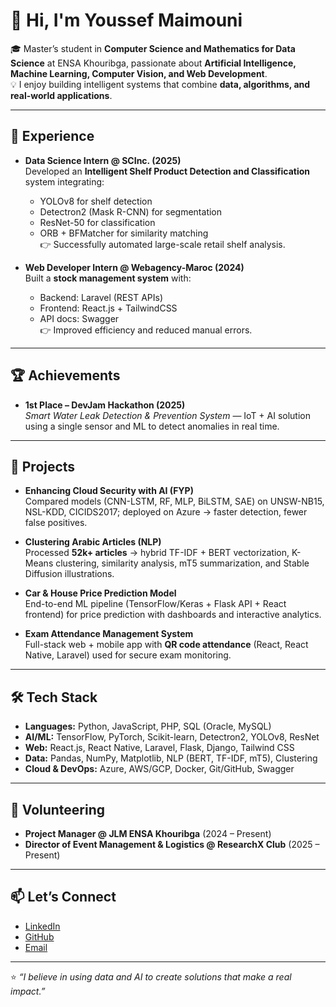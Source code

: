 # 👋 Hi, I'm Youssef Maimouni

🎓 Master’s student in **Computer Science and Mathematics for Data Science** at ENSA Khouribga, passionate about **Artificial Intelligence, Machine Learning, Computer Vision, and Web Development**.  
💡 I enjoy building intelligent systems that combine **data, algorithms, and real-world applications**.

---

## 🔬 Experience

- **Data Science Intern @ SCInc. (2025)**  
  Developed an **Intelligent Shelf Product Detection and Classification** system integrating:
  - YOLOv8 for shelf detection  
  - Detectron2 (Mask R-CNN) for segmentation  
  - ResNet-50 for classification  
  - ORB + BFMatcher for similarity matching  
  👉 Successfully automated large-scale retail shelf analysis.

- **Web Developer Intern @ Webagency-Maroc (2024)**  
  Built a **stock management system** with:
  - Backend: Laravel (REST APIs)  
  - Frontend: React.js + TailwindCSS  
  - API docs: Swagger  
  👉 Improved efficiency and reduced manual errors.

---

## 🏆 Achievements

- **1st Place – DevJam Hackathon (2025)**  
  *Smart Water Leak Detection & Prevention System* — IoT + AI solution using a single sensor and ML to detect anomalies in real time.

---

## 📂 Projects

- **Enhancing Cloud Security with AI (FYP)**  
  Compared models (CNN-LSTM, RF, MLP, BiLSTM, SAE) on UNSW-NB15, NSL-KDD, CICIDS2017; deployed on Azure → faster detection, fewer false positives.  

- **Clustering Arabic Articles (NLP)**  
  Processed **52k+ articles** → hybrid TF-IDF + BERT vectorization, K-Means clustering, similarity analysis, mT5 summarization, and Stable Diffusion illustrations.  

- **Car & House Price Prediction Model**  
  End-to-end ML pipeline (TensorFlow/Keras + Flask API + React frontend) for price prediction with dashboards and interactive analytics.  

- **Exam Attendance Management System**  
  Full-stack web + mobile app with **QR code attendance** (React, React Native, Laravel) used for secure exam monitoring.  

---

## 🛠️ Tech Stack

- **Languages:** Python, JavaScript, PHP, SQL (Oracle, MySQL)  
- **AI/ML:** TensorFlow, PyTorch, Scikit-learn, Detectron2, YOLOv8, ResNet  
- **Web:** React.js, React Native, Laravel, Flask, Django, Tailwind CSS  
- **Data:** Pandas, NumPy, Matplotlib, NLP (BERT, TF-IDF, mT5), Clustering  
- **Cloud & DevOps:** Azure, AWS/GCP, Docker, Git/GitHub, Swagger  

---

## 🤝 Volunteering

- **Project Manager @ JLM ENSA Khouribga** (2024 – Present)  
- **Director of Event Management & Logistics @ ResearchX Club** (2025 – Present)  

---

## 📫 Let’s Connect

- [LinkedIn](https://www.linkedin.com/in/youssef-maimouni-8ba17a252/)  
- [GitHub](https://github.com/youssefmaimouni)  
- [Email](mailto:youssefmaimouni03@gmail.com)

---

⭐️ *“I believe in using data and AI to create solutions that make a real impact.”*

